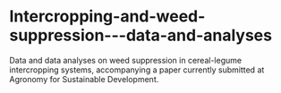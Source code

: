 # Intercropping-and-weed-suppression---data-and-analyses
Data and data analyses on weed suppression in cereal-legume intercropping systems, accompanying a paper currently submitted at Agronomy for Sustainable Development.
